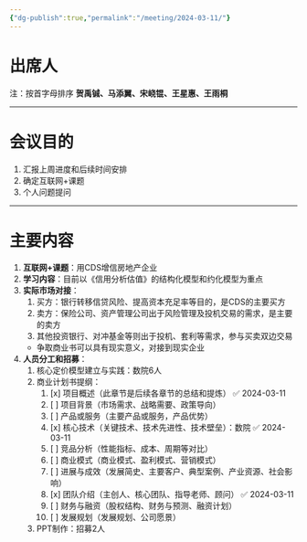 ```yaml
---
{"dg-publish":true,"permalink":"/meeting/2024-03-11/"}
---
```


# 出席人
注：按首字母排序
**贺禹铖、马添翼、宋峣锟、王星惠、王雨桐**

---
# 会议目的
1. 汇报上周进度和后续时间安排
2. 确定互联网+课题
3. 个人问题提问

---
# 主要内容
1. **互联网+课题**：用CDS增信房地产企业
2. **学习内容**：目前以《信用分析估值》的结构化模型和约化模型为重点
3. **实际市场对接**：
	1. 买方：银行转移信贷风险、提高资本充足率等目的，是CDS的主要买方
	2. 卖方：保险公司、资产管理公司出于风险管理及投机交易的需求，是主要的卖方
	3. 其他投资银行、对冲基金等则出于投机、套利等需求，参与买卖双边交易
	- 争取商业书可以具有现实意义，对接到现实企业
4. **人员分工和招募**：
	1. 核心定价模型建立与实践：数院6人
	2. 商业计划书提纲：
		1. [x] 项目概述（此章节是后续各章节的总结和提炼） ✅ 2024-03-11
		2. [ ] 项目背景（市场需求、战略需要、政策导向）
		3. [ ] 产品或服务（主要产品或服务，产品优势）
		4. [x] 核心技术（关键技术、技术先进性、技术壁垒）：数院 ✅ 2024-03-11
		5. [ ] 竞品分析（性能指标、成本、周期等对比）
		6. [ ] 商业模式（商业模式、盈利模式、营销模式）
		7. [ ] 进展与成效（发展简史、主要客户、典型案例、产业资源、社会影响）
		8. [x] 团队介绍（主创人、核心团队、指导老师、顾问） ✅ 2024-03-11
		9. [ ] 财务与融资（股权结构、财务与预测、融资计划）
		10. [ ] 发展规划（发展规划、公司愿景）
	3. PPT制作：招募2人
